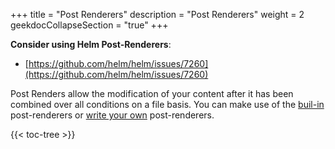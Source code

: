 +++
title = "Post Renderers"
description = "Post Renderers"
weight = 2
geekdocCollapseSection = "true"
+++

**Consider using Helm Post-Renderers**:

  * [https://github.com/helm/helm/issues/7260](https://github.com/helm/helm/issues/7260)

Post Renders allow the modification of your content after it has been combined over all conditions on a file basis. You can make use of the [buil-in](built-in/) post-renderers or [write your own](customize/) post-renderers.

{{< toc-tree >}}
